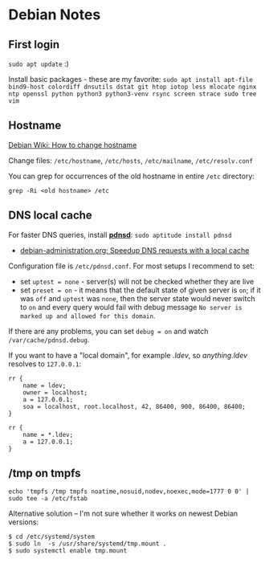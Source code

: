 
Debian Notes
============


First login
-----------

`sudo apt update` :)

Install basic packages - these are my favorite: `sudo apt install apt-file bind9-host colordiff dnsutils dstat git htop iotop less mlocate nginx ntp openssl python python3 python3-venv rsync screen strace sudo tree vim`


Hostname
--------

[Debian Wiki: How to change hostname](https://wiki.debian.org/HowTo/ChangeHostname)

Change files: `/etc/hostname`, `/etc/hosts`, `/etc/mailname`, `/etc/resolv.conf`

You can grep for occurrences of the old hostname in entire `/etc` directory:

    grep -Ri <old hostname> /etc


DNS local cache
---------------

For faster DNS queries, install __[pdnsd](https://en.wikipedia.org/wiki/Pdnsd)__: `sudo aptitude install pdnsd`

- [debian-administration.org: Speedup DNS requests with a local cache](https://www.debian-administration.org/article/390/Speedup_DNS_requests_with_a_local_cache)

Configuration file is `/etc/pdnsd.conf`. For most setups I recommend to set:

- set `uptest = none` - server(s) will not be checked whether they are live
- set `preset = on` - it means that the default state of given server is `on`; if it was `off` and `uptest` was `none`, then the server state would never switch to `on` and every query would fail with debug message `No server is marked up and allowed for this domain`.

If there are any problems, you can set `debug = on` and watch `/var/cache/pdnsd.debug`.

If you want to have a "local domain", for example _.ldev_, so _anything.ldev_ resolves to `127.0.0.1`:

    rr {
        name = ldev;
        owner = localhost;
        a = 127.0.0.1;
        soa = localhost, root.localhost, 42, 86400, 900, 86400, 86400;
    }

    rr {
        name = *.ldev;
        a = 127.0.0.1;
    }


/tmp on tmpfs
-------------

```shell
echo 'tmpfs /tmp tmpfs noatime,nosuid,nodev,noexec,mode=1777 0 0' | sudo tee -a /etc/fstab
```

Alternative solution – I'm not sure whether it works on newest Debian versions:

```shell
$ cd /etc/systemd/system
$ sudo ln  -s /usr/share/systemd/tmp.mount .
$ sudo systemctl enable tmp.mount
```

